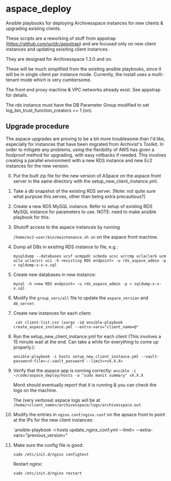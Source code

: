 # aspace_deploy
Ansible playbooks for deploying Archivesspace instances for new clients &amp; upgrading existing clients.

These scripts are a reworking of stuff from appstrap (https://github.com/ucldc/appstrap) and are focused only on new client instances and updating exisiting client instances.

They are designed for Archivesspace 1.3.0 and on.

These will be much simplified from the existing ansible playbooks, since it will be in single client per instance mode. Currently, the install uses a multi-tenant mode which is very cumbersome.

The front end proxy machine & VPC networks already exist. See appstrap for details.

The rds instance must have the DB Parameter Group modified to set log_bin_trust_function_creators == 1 (on).

## Upgrade procedure

The aspace upgrades are proving to be a bit more troublesome than I'd like,
especially for instances that have been migrated from Archivist's Toolkit. In
order to mitigate any problems, using the flexibility of AWS has given a
foolproof method for upgrading, with easy rollbacks if needed.
This involves creating a parallel environment with a new RDS instance and new
Ec2 instances for the new version.

0. Put the built zip file for the new version of ASpace on the aspace front server in the
   same directory with the setup_new_client_instance.yml.
   
1. Take a db snapshot of the existing RDS server. [Note: not quite sure what purpose this serves, other than being extra precautious?]

2. Create a new RDS MySQL instance. Refer to setup of existing RDS MySQL instance for parameters to use. NOTE: need to make ansible playbook for this. 

3. Shutoff access to the aspace instances by running

   `/home/ec2-user/bin/maintenance.sh on` on the aspace front machine.
   
4. Dump all DBs in existing RDS instance to file, e.g.:

   `mysqldump --databases ucsf ucmppdc ucbeda ucsc ucrcmp uclaclark ucm ucla uclacsrc uci -h <existing RDS endpoint> -u rds_aspace_admin -p > sqldump-x-x-x.sql`
   
5. Create new databases in new instance:

   `mysql -h <new RDS endpoint> -u rds_aspace_admin -p < sqldump-x-x-x.sql`
   
6.  Modify the `group_vars/all` file to update the `aspace_version` and `db_server`.

7. Create new instances for each client:

   ` cat client-list.csv |xargs -i@ ansible-playbook create_aspace_instance.yml --extra-vars="client_name=@"`
   
8. Run the setup_new_client_instance.yml for each client (This involves a 15 minute wait at the end. Can take a while for everything to come up properly.):

   `ansible-playbook -i hosts setup_new_client_instance.yml --vault-password-file=~/.vault_password --limit=<vX.X.X>`
   
9. Verify that the aspace app is running correctly: `ansible -i ~/code/aspace_deploy/hosts -a "sudo monit summary" vX.X.X`

   Monit should eventually report that it is running & you can check the logs on the machine. 
   
   The (very verbose) aspace logs will be at `/home/<client_name>/archivesspace/logs/archivesspace.out`
   
10. Modify the entries in `nginx.conf/nginx.conf` on the apsace front to point at the IPs for the new client instances:

    `ansible-playbook -i hosts update_nginx_conf.yml --limit=<old-version> --extra-vars="previous_version=<new-version>"

11. Make sure the config file is good:
    
    `sudo /etc/init.d/nginx configtest`
    
    Restart nginx:
    
    `sudo /etc/init.d/nginx restart`

